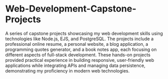 # Web-Development-Capstone-Projects
A series of capstone projects showcasing my web development skills using technologies like Node.js, EJS, and PostgreSQL. The projects include a professional online resume, a personal website, a blog application, a programming quotes generator, and a book notes app, each focusing on different aspects of full-stack development. These hands-on projects provided practical experience in building responsive, user-friendly web applications while integrating APIs and managing data persistence, demonstrating my proficiency in modern web technologies.
